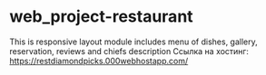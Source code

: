 # web_project-restaurant
This is responsive layout module includes menu of dishes, gallery, reservation, reviews and chiefs description
Ccылка на хостинг: https://restdiamondpicks.000webhostapp.com/
